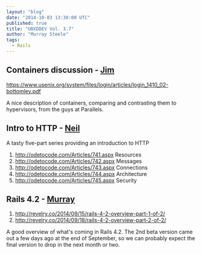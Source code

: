 ```yaml
---
layout: "blog"
date: "2014-10-03 13:30:00 UTC"
published: true
title: "UBXDDEV Vol. 3.7"
author: "Murray Steele"
tags:
  - Rails
---
```


## Containers discussion - [Jim](https://github.com/j1mr10rd4n)

https://www.usenix.org/system/files/login/articles/login_1410_02-bottomley.pdf

A nice description of containers, comparing and contrasting them to hypervisors, from the guys at Parallels.

## Intro to HTTP - [Neil](http://www.unboxedconsulting.com/people/neil-van-beinum)

A tasty five-part series providing an introduction to HTTP

1. http://odetocode.com/Articles/741.aspx  Resources
2. http://odetocode.com/Articles/742.aspx  Messages
3. http://odetocode.com/Articles/743.aspx  Connections
4. http://odetocode.com/Articles/744.aspx  Architecture
5. http://odetocode.com/Articles/745.aspx  Security

## Rails 4.2 - [Murray](http://www.unboxedconsulting.com/people/murray-steele)

1. http://revelry.co/2014/09/15/rails-4-2-overview-part-1-of-2/
2. http://revelry.co/2014/09/18/rails-4-2-overview-part-2-of-2/

A good overview of what's coming in Rails 4.2.  The 2nd beta version came out a few days ago at the end of September, so we can probably expect the final version to drop in the next month or two.


